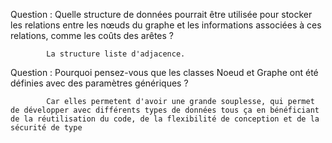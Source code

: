 Question : Quelle structure de données pourrait être utilisée pour stocker les relations entre les nœuds du graphe et les informations associées à ces relations, comme les coûts des arêtes ?

            La structure liste d'adjacence.

            
Question : Pourquoi pensez-vous que les classes Noeud et Graphe ont été définies avec des paramètres génériques ?

            Car elles permetent d'avoir une grande souplesse, qui permet de développer avec différents types de données tous ça en bénéficiant de la réutilisation du code, de la flexibilité de conception et de la sécurité de type
            
